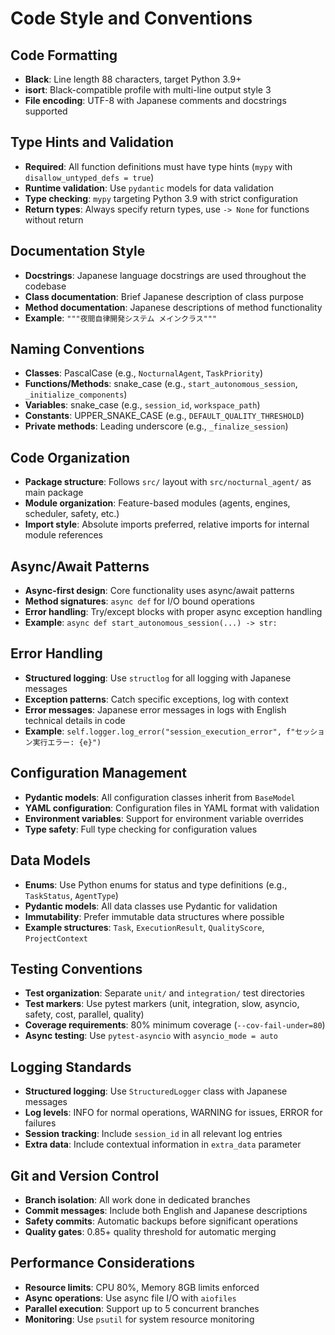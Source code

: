# Code Style and Conventions

## Code Formatting
- **Black**: Line length 88 characters, target Python 3.9+
- **isort**: Black-compatible profile with multi-line output style 3
- **File encoding**: UTF-8 with Japanese comments and docstrings supported

## Type Hints and Validation
- **Required**: All function definitions must have type hints (`mypy` with `disallow_untyped_defs = true`)
- **Runtime validation**: Use `pydantic` models for data validation
- **Type checking**: `mypy` targeting Python 3.9 with strict configuration
- **Return types**: Always specify return types, use `-> None` for functions without return

## Documentation Style
- **Docstrings**: Japanese language docstrings are used throughout the codebase
- **Class documentation**: Brief Japanese description of class purpose
- **Method documentation**: Japanese descriptions of method functionality
- **Example**: `"""夜間自律開発システム メインクラス"""`

## Naming Conventions
- **Classes**: PascalCase (e.g., `NocturnalAgent`, `TaskPriority`)
- **Functions/Methods**: snake_case (e.g., `start_autonomous_session`, `_initialize_components`)
- **Variables**: snake_case (e.g., `session_id`, `workspace_path`)
- **Constants**: UPPER_SNAKE_CASE (e.g., `DEFAULT_QUALITY_THRESHOLD`)
- **Private methods**: Leading underscore (e.g., `_finalize_session`)

## Code Organization
- **Package structure**: Follows `src/` layout with `src/nocturnal_agent/` as main package
- **Module organization**: Feature-based modules (agents, engines, scheduler, safety, etc.)
- **Import style**: Absolute imports preferred, relative imports for internal module references

## Async/Await Patterns
- **Async-first design**: Core functionality uses async/await patterns
- **Method signatures**: `async def` for I/O bound operations
- **Error handling**: Try/except blocks with proper async exception handling
- **Example**: `async def start_autonomous_session(...) -> str:`

## Error Handling
- **Structured logging**: Use `structlog` for all logging with Japanese messages
- **Exception patterns**: Catch specific exceptions, log with context
- **Error messages**: Japanese error messages in logs with English technical details in code
- **Example**: `self.logger.log_error("session_execution_error", f"セッション実行エラー: {e}")`

## Configuration Management
- **Pydantic models**: All configuration classes inherit from `BaseModel`
- **YAML configuration**: Configuration files in YAML format with validation
- **Environment variables**: Support for environment variable overrides
- **Type safety**: Full type checking for configuration values

## Data Models
- **Enums**: Use Python enums for status and type definitions (e.g., `TaskStatus`, `AgentType`)
- **Pydantic models**: All data classes use Pydantic for validation
- **Immutability**: Prefer immutable data structures where possible
- **Example structures**: `Task`, `ExecutionResult`, `QualityScore`, `ProjectContext`

## Testing Conventions
- **Test organization**: Separate `unit/` and `integration/` test directories
- **Test markers**: Use pytest markers (unit, integration, slow, asyncio, safety, cost, parallel, quality)
- **Coverage requirements**: 80% minimum coverage (`--cov-fail-under=80`)
- **Async testing**: Use `pytest-asyncio` with `asyncio_mode = auto`

## Logging Standards
- **Structured logging**: Use `StructuredLogger` class with Japanese messages
- **Log levels**: INFO for normal operations, WARNING for issues, ERROR for failures
- **Session tracking**: Include `session_id` in all relevant log entries
- **Extra data**: Include contextual information in `extra_data` parameter

## Git and Version Control
- **Branch isolation**: All work done in dedicated branches
- **Commit messages**: Include both English and Japanese descriptions
- **Safety commits**: Automatic backups before significant operations
- **Quality gates**: 0.85+ quality threshold for automatic merging

## Performance Considerations
- **Resource limits**: CPU 80%, Memory 8GB limits enforced
- **Async operations**: Use async file I/O with `aiofiles`
- **Parallel execution**: Support up to 5 concurrent branches
- **Monitoring**: Use `psutil` for system resource monitoring